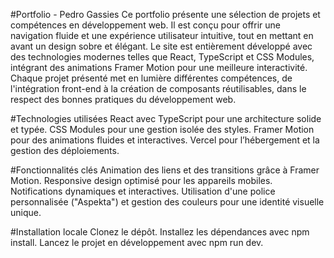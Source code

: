 #Portfolio - Pedro Gassies
Ce portfolio présente une sélection de projets et compétences en développement web. Il est conçu pour offrir une navigation fluide et une expérience utilisateur intuitive, tout en mettant en avant un design sobre et élégant. Le site est entièrement développé avec des technologies modernes telles que React, TypeScript et CSS Modules, intégrant des animations Framer Motion pour une meilleure interactivité. Chaque projet présenté met en lumière différentes compétences, de l'intégration front-end à la création de composants réutilisables, dans le respect des bonnes pratiques du développement web.

#Technologies utilisées
React avec TypeScript pour une architecture solide et typée.
CSS Modules pour une gestion isolée des styles.
Framer Motion pour des animations fluides et interactives.
Vercel pour l’hébergement et la gestion des déploiements.

#Fonctionnalités clés
Animation des liens et des transitions grâce à Framer Motion.
Responsive design optimisé pour les appareils mobiles.
Notifications dynamiques et interactives.
Utilisation d'une police personnalisée ("Aspekta") et gestion des couleurs pour une identité visuelle unique.

#Installation locale
Clonez le dépôt.
Installez les dépendances avec npm install.
Lancez le projet en développement avec npm run dev.
